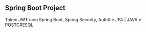 ## Spring Boot Project
 Token JWT com Spring Boot, Spring Security, Auth0 e JPA | JAVA e POSTGRESQL
